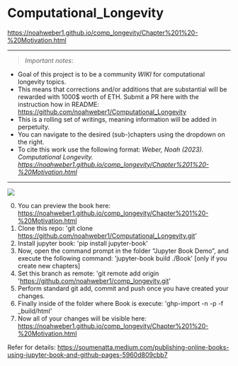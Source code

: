 # Computational_Longevity

https://noahweber1.github.io/comp_longevity/Chapter%201%20-%20Motivation.html

***
>*Important notes*:
* Goal of this project is to be a community *WIKI* for computational longevity topics.
* This means that corrections and/or additions that are substantial will be rewarded with 1000$ worth of ETH. Submit a PR here with the instruction how in README: https://github.com/noahweber1/Computational_Longevity
* This is a rolling set of writings, meaning information will be added in perpetuity.
* You can navigate to the desired (sub-)chapters using the dropdown on the right.
* To cite this work use the following format: *Weber, Noah (2023). Computational Longevity. https://noahweber1.github.io/comp_longevity/Chapter%201%20-%20Motivation.html*
***

![](https://www.genengnews.com/wp-content/uploads/2019/07/205397_web.jpg)


0. You can preview the book here: https://noahweber1.github.io/comp_longevity/Chapter%201%20-%20Motivation.html
1. Clone this repo: 'git clone https://github.com/noahweber1/Computational_Longevity.git'
2. Install jupyter book: 'pip install jupyter-book' 
3. Now, open the command prompt in the folder “Jupyter Book Demo”, and execute the following command: 'jupyter-book build ./Book' [only if you create new chapters]
4. Set this branch as remote: 'git remote add origin 'https://github.com/noahweber1/comp_longevity.git'
5. Perform standard git add, commit and push once you have created your changes.
6. Finally inside of the folder where Book is execute: 'ghp-import -n -p -f _build/html'
7. Now all of your changes will be visible here:  https://noahweber1.github.io/comp_longevity/Chapter%201%20-%20Motivation.html

Refer for details: https://soumenatta.medium.com/publishing-online-books-using-jupyter-book-and-github-pages-5960d809cbb7

